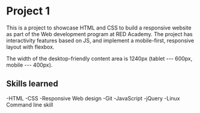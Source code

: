 # Project 1
This is a project to showcase HTML and CSS to build a responsive website as part of the Web development program at RED Academy. 
The project has interactivity features based on JS, and implement a mobile-first, responsive layout with flexbox.

The width of the desktop-friendly content area is 1240px (tablet --- 600px, mobile --- 400px).

## Skills learned
-HTML
-CSS
-Responsive Web design
-Git
-JavaScript
-jQuery
-Linux Command line skill
